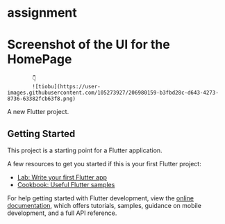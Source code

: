 # assignment

# Screenshot of the UI for the HomePage
            👇
            ![tiobu](https://user-images.githubusercontent.com/105273927/206980159-b3fbd28c-d643-4273-8736-63382fcb63f8.png)


A new Flutter project.

## Getting Started

This project is a starting point for a Flutter application.

A few resources to get you started if this is your first Flutter project:

- [Lab: Write your first Flutter app](https://docs.flutter.dev/get-started/codelab)
- [Cookbook: Useful Flutter samples](https://docs.flutter.dev/cookbook)

For help getting started with Flutter development, view the
[online documentation](https://docs.flutter.dev/), which offers tutorials,
samples, guidance on mobile development, and a full API reference.
